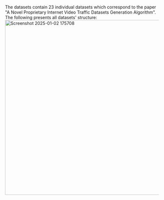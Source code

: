 The datasets contain 23 individual datasets which correspond to the paper "A Novel Proprietary Internet Video Traffic Datasets Generation Algorithm".
The following presents all datasets' structure:
<img width="572" alt="Screenshot 2025-01-02 175708" src="https://github.com/user-attachments/assets/c06f0c77-a263-430b-8aef-49a5f0c943b6" />
